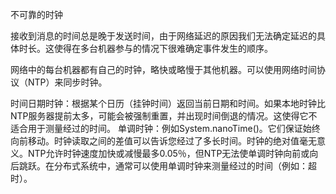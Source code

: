 不可靠的时钟

接收到消息的时间总是晚于发送时间，由于网络延迟的原因我们无法确定延迟的具体时长。这使得在多台机器参与的情况下很难确定事件发生的顺序。

网络中的每台机器都有自己的时钟，略快或略慢于其他机器。可以使用网络时间协议（NTP）来同步时钟。

时间日期时钟：根据某个日历（挂钟时间）返回当前日期和时间。如果本地时钟比NTP服务器提前太多，可能会被强制重置，并出现时间倒退的情况。这使得它不适合用于测量经过的时间。
单调时钟：例如System.nanoTime()。它们保证始终向前移动。时钟读取之间的差值可以告诉您经过了多长时间。时钟的绝对值毫无意义。NTP允许时钟速度加快或减慢最多0.05％，但NTP无法使单调时钟向前或向后跳跃。在分布式系统中，通常可以使用单调时钟来测量经过的时间（例如：超时）。
